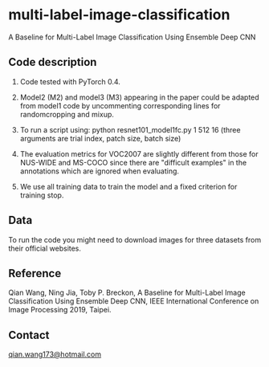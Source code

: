 # multi-label-image-classification
A Baseline for Multi-Label Image Classification Using Ensemble Deep CNN
## Code description
1. Code tested with PyTorch 0.4.

2. Model2 (M2) and model3 (M3) appearing in the paper could be adapted from model1 code by uncommenting corresponding lines for randomcropping and mixup.

3. To run a script using: python resnet101_model1fc.py 1 512 16 (three arguments are trial index, patch size, batch size)

4. The evaluation metrics for VOC2007 are slightly different from those for NUS-WIDE and MS-COCO since there are "difficult examples" in the annotations which are ignored when evaluating.

5. We use all training data to train the model and a fixed criterion for training stop.

## Data
To run the code you might need to download images for three datasets from their official websites.

## Reference
Qian Wang, Ning Jia, Toby P. Breckon, A Baseline for Multi-Label Image Classification Using Ensemble Deep CNN, IEEE International Conference on Image Processing 2019, Taipei.
## Contact
qian.wang173@hotmail.com

